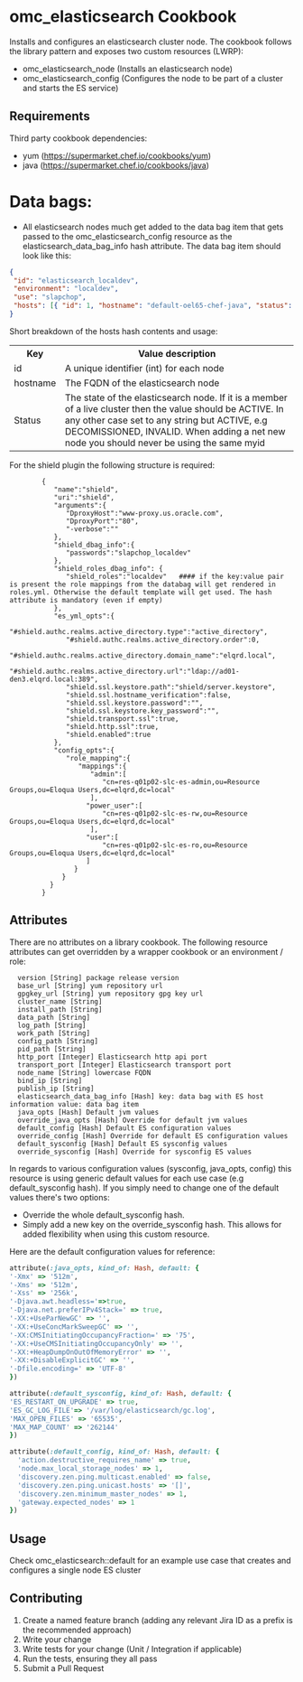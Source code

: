 # omc_elasticsearch Cookbook

Installs and configures an elasticsearch cluster node. The cookbook follows the library pattern and exposes two custom resources (LWRP):
* omc_elasticsearch_node (Installs an elasticsearch node)
* omc_elasticsearch_config (Configures the node to be part of a cluster and starts the ES service)

## Requirements

Third party cookbook dependencies:
* yum (https://supermarket.chef.io/cookbooks/yum)
* java (https://supermarket.chef.io/cookbooks/java)

# Data bags:
* All elasticsearch nodes much get added to the data bag item that gets passed to the omc_elasticsearch_config resource as the elasticsearch_data_bag_info hash attribute. The data bag item should look like this:
```json
{
 "id": "elasticsearch_localdev",
 "environment": "localdev",
 "use": "slapchop",
 "hosts": [{ "id": 1, "hostname": "default-oel65-chef-java", "status": "ACTIVE" },{ "id":2, "hostname": "test02" , "status": "DECOMISSIONED" },{ "id":3, "hostname": "test03" , "status": "DECOMISSIONED" }]
}
```
Short breakdown of the hosts hash contents and usage:
<table>
  <tr>
    <th>Key</th>
    <th>Value description</th>
  </tr>
  <tr>
    <td>id</td>
    <td>A unique identifier (int) for each node</td>
  </tr>
  <tr>
    <td>hostname</td>
    <td>The FQDN of the elasticsearch node</td>
  </tr>
  <tr>
    <td>Status</td>
    <td>The state of the elasticsearch node. If it is a member of a live cluster then the value should be ACTIVE. In any other case set to any string but ACTIVE, e.g DECOMISSIONED, INVALID. When adding a net new node you should never be using the same myid</td>
  </tr>
</table>

For the shield plugin the following structure is required:

            {
               "name":"shield",
               "uri":"shield",
               "arguments":{
                  "DproxyHost":"www-proxy.us.oracle.com",
                  "DproxyPort":"80",
                  "-verbose":""
               },
               "shield_dbag_info":{
                  "passwords":"slapchop_localdev"
               },
               "shield_roles_dbag_info": {
                  "shield_roles":"localdev"   #### if the key:value pair is present the role mappings from the databag will get rendered in roles.yml. Otherwise the default template will get used. The hash attribute is mandatory (even if empty)
               },
               "es_yml_opts":{
                  "#shield.authc.realms.active_directory.type":"active_directory",
                  "#shield.authc.realms.active_directory.order":0,
                  "#shield.authc.realms.active_directory.domain_name":"elqrd.local",
                  "#shield.authc.realms.active_directory.url":"ldap://ad01-den3.elqrd.local:389",
                  "shield.ssl.keystore.path":"shield/server.keystore",
                  "shield.ssl.hostname_verification":false,
                  "shield.ssl.keystore.password":"",
                  "shield.ssl.keystore.key_password":"",
                  "shield.transport.ssl":true,
                  "shield.http.ssl":true,
                  "shield.enabled":true
               },
               "config_opts":{
                  "role_mapping":{
                     "mappings":{
                        "admin":[
                           "cn=res-q01p02-slc-es-admin,ou=Resource Groups,ou=Eloqua Users,dc=elqrd,dc=local"
                        ],
                       "power_user":[
                           "cn=res-q01p02-slc-es-rw,ou=Resource Groups,ou=Eloqua Users,dc=elqrd,dc=local"
                        ],
                       "user":[
                           "cn=res-q01p02-slc-es-ro,ou=Resource Groups,ou=Eloqua Users,dc=elqrd,dc=local"
                       ]
                    }
                 }
              }
            }


## Attributes

There are no attributes on a library cookbook. The following resource attributes can get overridden by a wrapper cookbook or an environment / role:
```
  version [String] package release version
  base_url [String] yum repository url
  gpgkey_url [String] yum repository gpg key url
  cluster_name [String]
  install_path [String]
  data_path [String]
  log_path [String]
  work_path [String]
  config_path [String]
  pid_path [String]
  http_port [Integer] Elasticsearch http api port
  transport_port [Integer] Elasticsearch transport port
  node_name [String] lowercase FQDN
  bind_ip [String]
  publish_ip [String]
  elasticsearch_data_bag_info [Hash] key: data bag with ES host information value: data bag item
  java_opts [Hash] Default jvm values
  override_java_opts [Hash] Override for default jvm values
  default_config [Hash] Default ES configuration values
  override_config [Hash] Override for default ES configuration values
  default_sysconfig [Hash] Default ES sysconfig values
  override_sysconfig [Hash] Override for sysconfig ES values
```
In regards to various configuration values (sysconfig, java_opts, config) this resource is using generic default values for each use case (e.g default_sysconfig hash). If you simply need to change one of the default values there's two options:
* Override the whole default_sysconfig hash.
* Simply add a new key on the override_sysconfig hash.
This allows for added flexibility when using this custom resource.

Here are the default configuration values for reference:
```ruby
attribute(:java_opts, kind_of: Hash, default: {
'-Xmx' => '512m',
'-Xms' => '512m',
'-Xss' => '256k',
'-Djava.awt.headless='=>true,
'-Djava.net.preferIPv4Stack=' => true,
'-XX:+UseParNewGC' => '',
'-XX:+UseConcMarkSweepGC' => '',
'-XX:CMSInitiatingOccupancyFraction=' => '75',
'-XX:+UseCMSInitiatingOccupancyOnly' => '',
'-XX:+HeapDumpOnOutOfMemoryError' => '',
'-XX:+DisableExplicitGC' => '',
'-Dfile.encoding=' => 'UTF-8'
})

attribute(:default_sysconfig, kind_of: Hash, default: {
'ES_RESTART_ON_UPGRADE' => true,
'ES_GC_LOG_FILE'=> '/var/log/elasticsearch/gc.log',
'MAX_OPEN_FILES' => '65535',
'MAX_MAP_COUNT' => '262144'
})

attribute(:default_config, kind_of: Hash, default: {
  'action.destructive_requires_name' => true,
  'node.max_local_storage_nodes' => 1,
  'discovery.zen.ping.multicast.enabled' => false,
  'discovery.zen.ping.unicast.hosts' => '[]',
  'discovery.zen.minimum_master_nodes' => 1,
  'gateway.expected_nodes' => 1
})
```
## Usage

Check omc_elasticsearch::default for an example use case that creates and configures a single node ES cluster

## Contributing

1. Create a named feature branch (adding any relevant Jira ID as a prefix is the recommended approach)
2. Write your change
3. Write tests for your change (Unit / Integration if applicable)
4. Run the tests, ensuring they all pass
5. Submit a Pull Request
